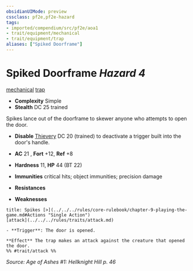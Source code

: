 ```yaml
---
obsidianUIMode: preview
cssclass: pf2e,pf2e-hazard
tags:
- imported/compendium/src/pf2e/aoa1
- trait/equipment/mechanical
- trait/equipment/trap
aliases: ["Spiked Doorframe"]
---
```

# Spiked Doorframe *Hazard 4*  
[mechanical](mechanical.md)  [trap](trap.md)  

- **Complexity** Simple
- **Stealth** DC 25 trained  

Spikes lance out of the doorframe to skewer anyone who attempts to open the door.

- **Disable** [Thievery](../../skills.md#Thievery) DC 20 (trained) to deactivate a trigger built into the door's handle.  

- **AC** 21 , **Fort** +12, **Ref** +8
- **Hardness** 11, **HP** 44 (BT 22)
- **Immunities** critical hits; object immunities; precision damage
- **Resistances** 
- **Weaknesses** 
     
```ad-embed-ability
title: Spikes [>](../../../rules/core-rulebook/chapter-9-playing-the-game.md#Actions "Single Action")
[attack](../../../rules/traits/attack.md)  

- **Trigger**: The door is opened.

**Effect** The trap makes an attack against the creature that opened the door.  
%% #trait/attack %%
```

*Source: Age of Ashes #1: Hellknight Hill p. 46*

